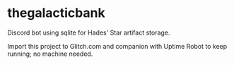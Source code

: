 # thegalacticbank
Discord bot using sqlite for Hades' Star artifact storage.

Import this project to Glitch.com and companion with Uptime Robot to keep running; no machine needed.
